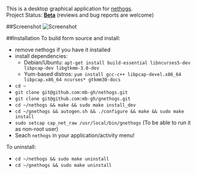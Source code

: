 This is a desktop graphical application for [nethogs](https://github.com/raboof/nethogs).    
Project Status: [__Beta__](https://en.wikipedia.org/wiki/Software_release_life_cycle#Beta) (reviews and bug reports are welcome)

##Screenshot
![Screenshot](https://cloud.githubusercontent.com/assets/6733770/16925237/a1363dd0-4cf9-11e6-81aa-83a52e72c549.png)

##Installation
To build form source and install:
* remove nethogs if you have it installed
* install dependencies:
  * Debian/Ubuntu: `apt-get install build-essential libncurses5-dev libpcap-dev libgtkmm-3.0-dev`
  * Yum-based distros: `yum install gcc-c++ libpcap-devel.x86_64 libpcap.x86_64 ncurses* gtkmm30-docs`
* `cd ~`
* `git clone git@github.com:mb-gh/nethogs.git`
* `git clone git@github.com:mb-gh/gnethogs.git`
* `cd ~/nethogs && make && sudo make install_dev`
* `cd ~/gnethogs && autogen.sh && ./configure && make && sudo make install`
* `sudo setcap cap_net_raw /usr/local/bin/gnethogs` (To be able to run it as non-root user)
* Seach `nethogs` in your application/activity menu!

To uninstall:
* `cd ~/nethogs && sudo make uninstall`
* `cd ~/gnethogs && sudo make uninstall`

